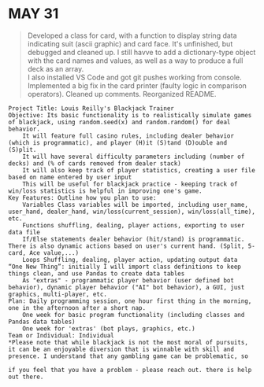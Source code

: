 
# MAY 31
>Developed a class for card, with a function to display string data indicating suit (ascii graphic) and card face. It's unfinished, but debugged and cleaned up. I still havve to add a dictionary-type object with the card names and values, as well as a way to produce a full deck as an array.\
>I also installed VS Code and got git pushes working from console.
>Implemented a big fix in the card printer (faulty logic in comparison operators). Cleaned up comments. Reorganized README.
 





    Project Title: Louis Reilly's Blackjack Trainer
    Objective: Its basic functionality is to realistically simulate games of blackjack, using random.seed(x) and random.random() for deal behavior.
        It will feature full casino rules, including dealer behavior (which is programmatic), and player (H)it (S)tand (D)ouble and (S)plit.
        It will have several difficulty parameters including (number of decks) and (% of cards removed from dealer stack)
        It will also keep track of player statistics, creating a user file based on name entered by user input
        This will be useful for blackjack practice - keeping track of win/loss statistics is helpful in improving one's game.
    Key Features: Outline how you plan to use:
        Variables Class variables will be imported, including user_name, user_hand, dealer_hand, win/loss(current_session), win/loss(all_time), etc.
        Functions shuffling, dealing, player actions, exporting to user data file
        If/Else statements dealer behavior (hit/stand) is programmatic. There is also dynamic actions based on user's current hand. (Split, 5-card, Ace value,...)
        Loops Shuffling, dealing, player action, updating output data
    “One New Thing”: initially I will import class definitions to keep things clean, and use Pandas to create data tables
        As "extras" - programmatic player behavior (user defined bot behavior), dynamic player behavior ("AI" bot behavior), a GUI, just graphics, multi-player, etc.
    Plan: Daily programming session, one hour first thing in the morning, one in the afternoon after a short nap. 
        One week for basic program functionality (including classes and Pandas data tables)
        One week for 'extras' (bot plays, graphics, etc.)
    Team or Individual: Individual
    *Please note that while blackjack is not the most moral of pursuits, it can be an enjoyable diversion that is winnable with skill and presence. I understand that any gambling game can be problematic, so

    if you feel that you have a problem - please reach out. there is help out there.
